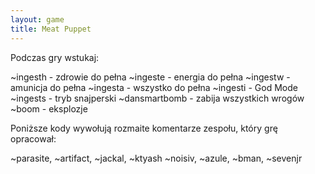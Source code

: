 ```yaml
---
layout: game
title: Meat Puppet
---
```


Podczas gry wstukaj:

~ingesth 		- zdrowie do pełna
~ingeste 		- energia do pełna
~ingestw 	- amunicja do pełna
~ingesta 		- wszystko do pełna
~ingesti 		- God Mode
~ingests 		- tryb snajperski
~dansmartbomb 	- zabija wszystkich wrogów
~boom 		- eksplozje

Poniższe kody wywołują rozmaite komentarze zespołu, który grę 
opracował:

~parasite, ~artifact, ~jackal, ~ktyash
~noisiv, ~azule, ~bman, ~sevenjr
